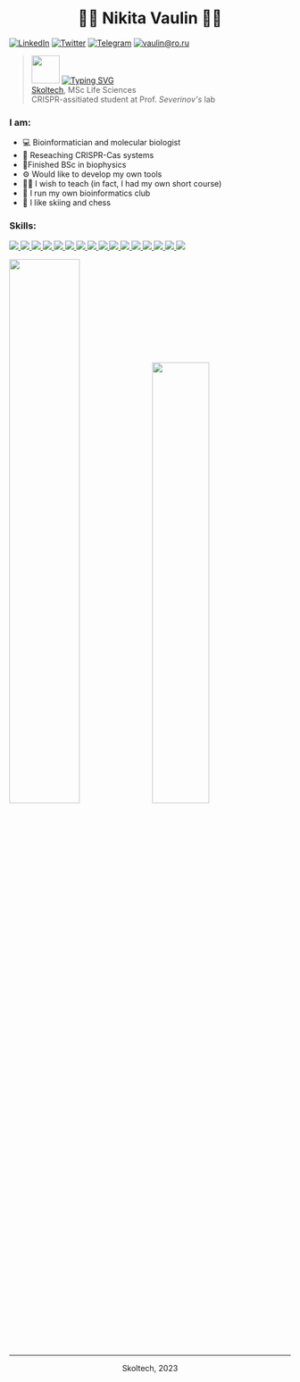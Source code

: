 <h1 align="center"> 👨‍💻 Nikita Vaulin  👨‍💻 </h1>

[![LinkedIn](https://img.shields.io/badge/LinkedIn--brightgreen?style=social&logo=LinkedIn)](https://www.linkedin.com/in/nvaulin/)
[![Twitter](https://img.shields.io/badge/Twitter--brightgreen?style=social&logo=Twitter)](https://twitter.com/vaulin2)
[![Telegram](https://img.shields.io/badge/Telegram--brightgreen?style=social&logo=Telegram)](https://t.me/nvaulin)
[![vaulin@ro.ru](https://img.shields.io/badge/vaulin@ro.ru--brightgreen?style=social&logo=gmail)](mailto:vaulin@ro.ru)

> <img src="https://media.giphy.com/media/VgCDAzcKvsR6OM0uWg/giphy.gif" width="50"> [![Typing SVG](https://readme-typing-svg.herokuapp.com?color=%2336BCF7&lines=Bioinformatician,+Biologist)](https://git.io/typing-svg) </br>
> [Skoltech](https://crei.skoltech.ru/cls/people/nikitavaulin), MSc Life Sciences </br>
> CRISPR-assitiated student at 
> Prof. _Severinov's_ lab

### I am:
 - 💻 Bioinformatician and molecular biologist 
 - 🧬 Reseaching CRISPR-Cas systems 
 - 🔬Finished BSc in biophysics
 - ⚙️ Would like to develop my own tools
 - 👨‍🏫 I wish to teach (in fact, I had my own short course)
 - 👬 I run my own bioinformatics club
 - 💅 I like skiing and chess


### Skills: 

<p align="left">
   <a 
    href="https://code.visualstudio.com/" 
    target="_blank" rel="noreferrer"> 
    <img
        src="https://img.shields.io/badge/Python-FFD43B?style=for-the-badge&logo=python&logoColor=blue"
    /> 
 </a> 
      <a 
    href="https://code.visualstudio.com/" 
    target="_blank" rel="noreferrer"> 
    <img
        src="https://img.shields.io/badge/GNU%20Bash-4EAA25?style=for-the-badge&logo=GNU%20Bash&logoColor=white"
    /> 
 </a> 
 <a 
    href="https://code.visualstudio.com/" 
    target="_blank" rel="noreferrer"> 
    <img
        src="https://img.shields.io/badge/R-276DC3?style=for-the-badge&logo=r&logoColor=white"
    /> 
 </a>
   <a 
    href="https://code.visualstudio.com/" 
    target="_blank" rel="noreferrer"> 
    <img
        src="https://img.shields.io/badge/LaTeX-47A141?style=for-the-badge&logo=LaTeX&logoColor=white"
    /> 
 </a> 
 <a 
    href="https://code.visualstudio.com/" 
    target="_blank" rel="noreferrer"> 
    <img
        src="https://img.shields.io/badge/PyCharm-000000.svg?&style=for-the-badge&logo=PyCharm&logoColor=white"
    /> 
 </a> 
  <a 
    href="https://code.visualstudio.com/" 
    target="_blank" rel="noreferrer"> 
    <img
        src="https://img.shields.io/badge/Colab-F9AB00?style=for-the-badge&logo=googlecolab&color=525252"
    /> 
 </a> 
  <a 
    href="https://code.visualstudio.com/" 
    target="_blank" rel="noreferrer"> 
    <img
        src="https://img.shields.io/badge/RStudio-75AADB?style=for-the-badge&logo=RStudio&logoColor=white"
    /> 
 </a> 
     <a 
    href="https://code.visualstudio.com/" 
    target="_blank" rel="noreferrer"> 
    <img
        src="https://img.shields.io/badge/Overleaf-47A141?style=for-the-badge&logo=Overleaf&logoColor=white"
    /> 
 </a> 
   <a 
    href="https://code.visualstudio.com/" 
    target="_blank" rel="noreferrer"> 
    <img
        src="https://img.shields.io/badge/scikit_learn-F7931E?style=for-the-badge&logo=scikit-learn&logoColor=white"
    /> 
 </a> 
   <a 
    href="https://code.visualstudio.com/" 
    target="_blank" rel="noreferrer"> 
    <img
        src="https://img.shields.io/badge/Pandas-2C2D72?style=for-the-badge&logo=pandas&logoColor=white"
    /> 
 </a> 
   <a 
    href="https://code.visualstudio.com/" 
    target="_blank" rel="noreferrer"> 
    <img
        src="https://img.shields.io/badge/Numpy-777BB4?style=for-the-badge&logo=numpy&logoColor=white"
    /> 
 </a> 
   <a 
    href="https://code.visualstudio.com/" 
    target="_blank" rel="noreferrer"> 
    <img
        src="https://img.shields.io/badge/Notion-000000?style=for-the-badge&logo=notion&logoColor=white"
    /> 
 </a> 
    <a 
    href="https://code.visualstudio.com/" 
    target="_blank" rel="noreferrer"> 
    <img
        src="https://img.shields.io/badge/Ubuntu-E95420?style=for-the-badge&logo=ubuntu&logoColor=white"
    /> 
 </a> 
    <a 
    href="https://code.visualstudio.com/" 
    target="_blank" rel="noreferrer"> 
    <img
        src="https://img.shields.io/badge/C%2B%2B-00599C?style=for-the-badge&logo=c%2B%2B&logoColor=white"
    /> 
 </a> 
    <a 
    href="https://code.visualstudio.com/" 
    target="_blank" rel="noreferrer"> 
    <img
        src="https://img.shields.io/badge/Arduino-00979D?style=for-the-badge&logo=Arduino&logoColor=white"
    /> 
 </a> 
    <a 
    href="https://code.visualstudio.com/" 
    target="_blank" rel="noreferrer"> 
    <img
        src="https://img.shields.io/badge/Raspberry%20Pi-A22846?style=for-the-badge&logo=Raspberry%20Pi&logoColor=white"
    /> 
 </a> 
</p>



<p><img style="display: inline;" src="https://github-readme-stats-sigma-five.vercel.app/api?username=nvaulin&amp;count_private=true&amp;layout=compactshow_icons=true&amp;show_icons=true&amp;theme=blue-green" width="50%" /> <img style="display: inline;" src="https://readme-jokes.vercel.app/api?bgColor=%23040f0f&borderColor=%23113845&qColor=%232f96c0&textColor=%230f6&codeColor=%230f6" width="45%" /></p>


---
<div align="center"> Skoltech, 2023 </div>
